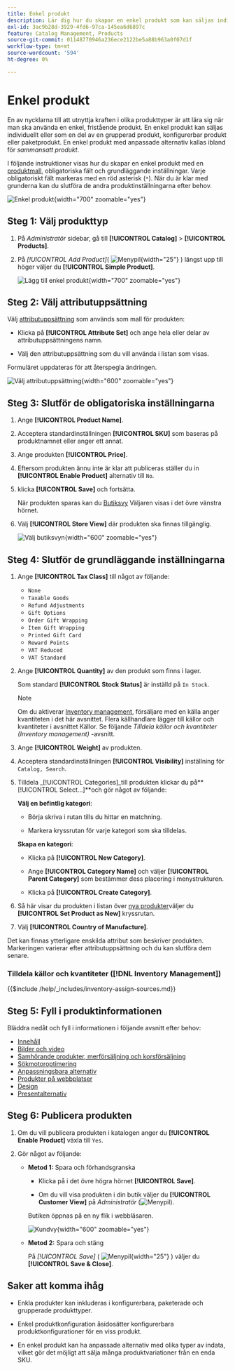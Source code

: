 ```yaml
---
title: Enkel produkt
description: Lär dig hur du skapar en enkel produkt som kan säljas individuellt eller som en del av en grupperad, konfigurerbar eller paketerad produkt.
exl-id: 3ac9b28d-3929-4fd6-97ca-145ea6d6897c
feature: Catalog Management, Products
source-git-commit: 01148770946a236ece2122be5a88b963a0f07d1f
workflow-type: tm+mt
source-wordcount: '594'
ht-degree: 0%

---
```


# Enkel produkt

En av nycklarna till att utnyttja kraften i olika produkttyper är att lära sig när man ska använda en enkel, fristående produkt. En enkel produkt kan säljas individuellt eller som en del av en grupperad produkt, konfigurerbar produkt eller paketprodukt. En enkel produkt med anpassade alternativ kallas ibland för _sammansatt produkt_.

I följande instruktioner visas hur du skapar en enkel produkt med en [produktmall](attribute-sets.md), obligatoriska fält och grundläggande inställningar. Varje obligatoriskt fält markeras med en röd asterisk (`*`). När du är klar med grunderna kan du slutföra de andra produktinställningarna efter behov.

![Enkel produkt](./assets/product-simple.png){width="700" zoomable="yes"}

## Steg 1: Välj produkttyp

1. På _Administratör_ sidebar, gå till **[!UICONTROL Catalog]** > **[!UICONTROL Products]**.

1. På _[!UICONTROL Add Product]_( ![Menypil](../assets/icon-menu-down-arrow-red.png){width="25"} ) längst upp till höger väljer du **[!UICONTROL Simple Product]**.

   ![Lägg till enkel produkt](./assets/product-add-simple.png){width="700" zoomable="yes"}

## Steg 2: Välj attributuppsättning

Välj [attributuppsättning](attribute-sets.md) som används som mall för produkten:

- Klicka på **[!UICONTROL Attribute Set]** och ange hela eller delar av attributuppsättningens namn.

- Välj den attributuppsättning som du vill använda i listan som visas.

Formuläret uppdateras för att återspegla ändringen.

![Välj attributuppsättning](./assets/product-create-choose-attribute-set.png){width="600" zoomable="yes"}

## Steg 3: Slutför de obligatoriska inställningarna

1. Ange **[!UICONTROL Product Name]**.

1. Acceptera standardinställningen **[!UICONTROL SKU]** som baseras på produktnamnet eller anger ett annat.

1. Ange produkten **[!UICONTROL Price]**.

1. Eftersom produkten ännu inte är klar att publiceras ställer du in **[!UICONTROL Enable Product]** alternativ till `No`.

1. klicka **[!UICONTROL Save]** och fortsätta.

   När produkten sparas kan du [Butiksvy](introduction.md#product-scope) Väljaren visas i det övre vänstra hörnet.

1. Välj **[!UICONTROL Store View]** där produkten ska finnas tillgänglig.

   ![Välj butiksvyn](./assets/product-create-store-view-choose.png){width="600" zoomable="yes"}

## Steg 4: Slutför de grundläggande inställningarna

1. Ange **[!UICONTROL Tax Class]** till något av följande:

   - `None`
   - `Taxable Goods`
   - `Refund Adjustments`
   - `Gift Options`
   - `Order Gift Wrapping`
   - `Item Gift Wrapping`
   - `Printed Gift Card`
   - `Reward Points`
   - `VAT Reduced`
   - `VAT Standard`

1. Ange **[!UICONTROL Quantity]** av den produkt som finns i lager.

   Som standard **[!UICONTROL Stock Status]** är inställd på `In Stock`.

   >[!NOTE]
   >
   >Om du aktiverar [Inventory management](../inventory-management/introduction.md), försäljare med en källa anger kvantiteten i det här avsnittet. Flera källhandlare lägger till källor och kvantiteter i avsnittet Källor. Se följande _Tilldela källor och kvantiteter (Inventory management)_ -avsnitt.

1. Ange **[!UICONTROL Weight]** av produkten.

1. Acceptera standardinställningen **[!UICONTROL Visibility]** inställning för `Catalog, Search`.

1. Tilldela _[!UICONTROL Categories]_till produkten klickar du på&#x200B;**[!UICONTROL Select…]**och gör något av följande:

   **Välj en befintlig kategori**:

   - Börja skriva i rutan tills du hittar en matchning.

   - Markera kryssrutan för varje kategori som ska tilldelas.

   **Skapa en kategori**:

   - Klicka på **[!UICONTROL New Category]**.

   - Ange **[!UICONTROL Category Name]** och väljer **[!UICONTROL Parent Category]** som bestämmer dess placering i menystrukturen.

   - Klicka på **[!UICONTROL Create Category]**.

1. Så här visar du produkten i listan över [nya produkter](../content-design/widget-new-products-list.md)väljer du **[!UICONTROL Set Product as New]** kryssrutan.

1. Välj **[!UICONTROL Country of Manufacture]**.

Det kan finnas ytterligare enskilda attribut som beskriver produkten. Markeringen varierar efter attributuppsättning och du kan slutföra dem senare.

### Tilldela källor och kvantiteter ([!DNL Inventory Management])

{{$include /help/_includes/inventory-assign-sources.md}}

## Steg 5: Fyll i produktinformationen

Bläddra nedåt och fyll i informationen i följande avsnitt efter behov:

- [Innehåll](product-content.md)
- [Bilder och video](product-images-and-video.md)
- [Samhörande produkter, merförsäljning och korsförsäljning](related-products-up-sells-cross-sells.md)
- [Sökmotoroptimering](product-search-engine-optimization.md)
- [Anpassningsbara alternativ](settings-advanced-custom-options.md)
- [Produkter på webbplatser](settings-basic-websites.md)
- [Design](settings-advanced-design.md)
- [Presentalternativ](product-gift-options.md)

## Steg 6: Publicera produkten

1. Om du vill publicera produkten i katalogen anger du **[!UICONTROL Enable Product]** växla till `Yes`.

1. Gör något av följande:

   - **Metod 1:** Spara och förhandsgranska

      - Klicka på i det övre högra hörnet **[!UICONTROL Save]**.

      - Om du vill visa produkten i din butik väljer du **[!UICONTROL Customer View]** på _Administratör_ (![Menypil](../assets/icon-menu-down-arrow-black.png)).

     Butiken öppnas på en ny flik i webbläsaren.

     ![Kundvy](./assets/product-admin-customer-view.png){width="600" zoomable="yes"}

   - **Metod 2:** Spara och stäng

     På _[!UICONTROL Save]_ ( ![Menypil](../assets/icon-menu-down-arrow-red.png){width="25"} ) väljer du **[!UICONTROL Save & Close]**.

## Saker att komma ihåg

- Enkla produkter kan inkluderas i konfigurerbara, paketerade och grupperade produkttyper.

- Enkel produktkonfiguration åsidosätter konfigurerbara produktkonfigurationer för en viss produkt.

- En enkel produkt kan ha anpassade alternativ med olika typer av indata, vilket gör det möjligt att sälja många produktvariationer från en enda SKU.
